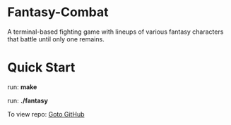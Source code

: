 # Fantasy-Combat
A terminal-based fighting game with lineups of various fantasy characters that battle until only one remains.

# Quick Start
run: **make**

run: **./fantasy**

To view repo: [Goto GitHub](https://github.com/JacobLCarter/Fantasy-Combat)
